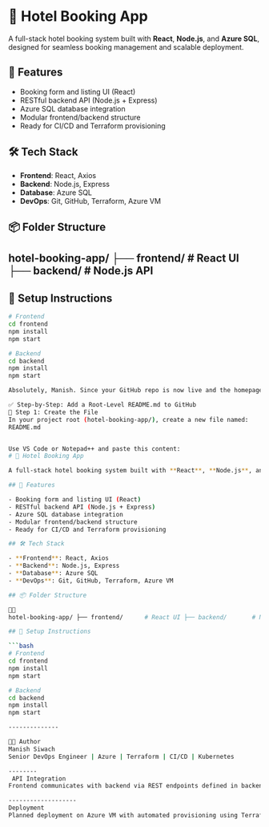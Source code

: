 # 🏨 Hotel Booking App

A full-stack hotel booking system built with **React**, **Node.js**, and **Azure SQL**, designed for seamless booking management and scalable deployment.

## 🚀 Features

- Booking form and listing UI (React)
- RESTful backend API (Node.js + Express)
- Azure SQL database integration
- Modular frontend/backend structure
- Ready for CI/CD and Terraform provisioning

## 🛠️ Tech Stack

- **Frontend**: React, Axios
- **Backend**: Node.js, Express
- **Database**: Azure SQL
- **DevOps**: Git, GitHub, Terraform, Azure VM

## 📦 Folder Structure
hotel-booking-app/ ├── frontend/      # React UI ├── backend/       # Node.js API
-----

## 📄 Setup Instructions

```bash
# Frontend
cd frontend
npm install
npm start

# Backend
cd backend
npm install
npm start

Absolutely, Manish. Since your GitHub repo is now live and the homepage looks blank without a root-level README.md, let’s fix that cleanly so it reflects your Hotel Booking App.

✅ Step-by-Step: Add a Root-Level README.md to GitHub
🔹 Step 1: Create the File
In your project root (hotel-booking-app/), create a new file named:
README.md


Use VS Code or Notepad++ and paste this content:
# 🏨 Hotel Booking App

A full-stack hotel booking system built with **React**, **Node.js**, and **Azure SQL**, designed for seamless booking management and scalable deployment.

## 🚀 Features

- Booking form and listing UI (React)
- RESTful backend API (Node.js + Express)
- Azure SQL database integration
- Modular frontend/backend structure
- Ready for CI/CD and Terraform provisioning

## 🛠️ Tech Stack

- **Frontend**: React, Axios
- **Backend**: Node.js, Express
- **Database**: Azure SQL
- **DevOps**: Git, GitHub, Terraform, Azure VM

## 📦 Folder Structure


hotel-booking-app/ ├── frontend/      # React UI ├── backend/       # Node.js API

## 📄 Setup Instructions

```bash
# Frontend
cd frontend
npm install
npm start

# Backend
cd backend
npm install
npm start

--------------

👨‍💻 Author
Manish Siwach
Senior DevOps Engineer | Azure | Terraform | CI/CD | Kubernetes

--------
 API Integration
Frontend communicates with backend via REST endpoints defined in backend/src/routes/bookingRoutes.js.

-------------------
Deployment
Planned deployment on Azure VM with automated provisioning using Terraform.


